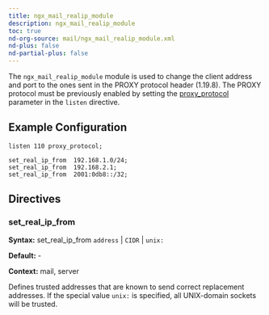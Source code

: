 ```yaml
---
title: ngx_mail_realip_module
description: ngx_mail_realip_module
toc: true
nd-org-source: mail/ngx_mail_realip_module.xml
nd-plus: false
nd-partial-plus: false
---
```



<!--
      ********************************************************************************
      🛑 WARNING: AUTOGENERATED FILE - DO NOT EDIT 🛑 This Markdown file was
      automatically generated from the source XML documentation. Any manual
      changes made directly to this file will be overwritten. To request or
      suggest changes, please edit the source XML files instead.
      https://github.com/nginx/nginx.org/tree/main/xml/en
      ********************************************************************************
      -->


The `ngx_mail_realip_module` module is used
to change the client address and port
to the ones sent in the PROXY protocol header (1.19.8).
The PROXY protocol must be previously enabled by setting the
[proxy_protocol](/nginx/module-reference/mail/ngx_mail_core_module#proxy_protocol) parameter
in the `listen` directive.
## Example Configuration


```nginx
listen 110 proxy_protocol;

set_real_ip_from  192.168.1.0/24;
set_real_ip_from  192.168.2.1;
set_real_ip_from  2001:0db8::/32;

```

## Directives

### set_real_ip_from

**Syntax:** set_real_ip_from `address` | `CIDR` | `unix:`

**Default:** -

**Context:** mail, server


Defines trusted addresses that are known to send correct
replacement addresses.
If the special value `unix:` is specified,
all UNIX-domain sockets will be trusted.
